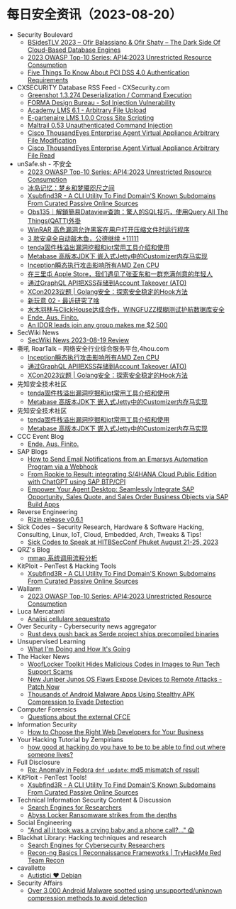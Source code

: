 # 每日安全资讯（2023-08-20）

- Security Boulevard
  - [BSidesTLV 2023 – Ofir Balassiano & Ofir Shaty – The Dark Side Of Cloud-Based Database Engines](https://securityboulevard.com/2023/08/bsidestlv-2023-ofir-balassiano-ofir-shaty-the-dark-side-of-cloud-based-database-engines/)
  - [2023 OWASP Top-10 Series: API4:2023 Unrestricted Resource Consumption](https://securityboulevard.com/2023/08/2023-owasp-top-10-series-api42023-unrestricted-resource-consumption/)
  - [Five Things To Know About PCI DSS 4.0 Authentication Requirements](https://securityboulevard.com/2023/08/five-things-to-know-about-pci-dss-4-0-authentication-requirements/)
- CXSECURITY Database RSS Feed - CXSecurity.com
  - [Greenshot 1.3.274 Deserialization / Command Execution](https://cxsecurity.com/issue/WLB-2023080079)
  - [FORMA Design Bureau - Sql Injection Vulnerability](https://cxsecurity.com/issue/WLB-2023080078)
  - [Academy LMS 6.1 - Arbitrary File Upload](https://cxsecurity.com/issue/WLB-2023080077)
  - [E-partenaire LMS 1.0.0 Cross Site Scripting](https://cxsecurity.com/issue/WLB-2023080076)
  - [Maltrail 0.53 Unauthenticated Command Injection](https://cxsecurity.com/issue/WLB-2023080075)
  - [Cisco ThousandEyes Enterprise Agent Virtual Appliance Arbitrary File Modification](https://cxsecurity.com/issue/WLB-2023080074)
  - [Cisco ThousandEyes Enterprise Agent Virtual Appliance Arbitrary File Read](https://cxsecurity.com/issue/WLB-2023080073)
- unSafe.sh - 不安全
  - [2023 OWASP Top-10 Series: API4:2023 Unrestricted Resource Consumption](https://buaq.net/go-174832.html)
  - [冰岛记忆：梦乡和梦魇咫尺之间](https://buaq.net/go-174831.html)
  - [Xsubfind3R - A CLI Utility To Find Domain'S Known Subdomains From Curated Passive Online Sources](https://buaq.net/go-174833.html)
  - [Obs135｜解鎖簡易Dataview查詢：驚人的SQL技巧，使用Query All The Things(QATT)外掛](https://buaq.net/go-174827.html)
  - [WinRAR 高危漏洞允许黑客在用户打开压缩文件时运行程序](https://buaq.net/go-174834.html)
  - [3 款安卓全自动敲木鱼，公德继续 +11111](https://buaq.net/go-174822.html)
  - [tenda固件栈溢出漏洞挖掘和iot常用工具介绍和使用](https://buaq.net/go-174824.html)
  - [Metabase 高版本JDK下 嵌入式Jetty中的Customizer内存马实现](https://buaq.net/go-174825.html)
  - [Inception瞬态执行攻击影响所有AMD Zen CPU](https://buaq.net/go-174820.html)
  - [在三里屯 Apple Store，我们遇见了张亚东和一群充满创意的年轻人](https://buaq.net/go-174819.html)
  - [通过GraphQL API把XSS存储到Account Takeover (ATO)](https://buaq.net/go-174815.html)
  - [XCon2023议题 | Golang安全：探索安全稳定的Hook方法](https://buaq.net/go-174816.html)
  - [新玩意 02 - 最近研究了啥](https://buaq.net/go-174817.html)
  - [水木羽林与ClickHouse达成合作，WINGFUZZ模糊测试护航数据库安全](https://buaq.net/go-174836.html)
  - [Ende. Aus. Finito.](https://buaq.net/go-174848.html)
  - [An IDOR leads join any group makes me $2,500](https://buaq.net/go-174802.html)
- SecWiki News
  - [SecWiki News 2023-08-19 Review](http://www.sec-wiki.com/?2023-08-19)
- 嘶吼 RoarTalk – 网络安全行业综合服务平台,4hou.com
  - [Inception瞬态执行攻击影响所有AMD Zen CPU](https://www.4hou.com/posts/EXXY)
  - [通过GraphQL API把XSS存储到Account Takeover (ATO)](https://www.4hou.com/posts/m00G)
  - [XCon2023议题 | Golang安全：探索安全稳定的Hook方法](https://www.4hou.com/posts/9ABB)
- 先知安全技术社区
  - [tenda固件栈溢出漏洞挖掘和iot常用工具介绍和使用](https://xz.aliyun.com/t/12793)
  - [Metabase 高版本JDK下 嵌入式Jetty中的Customizer内存马实现](https://xz.aliyun.com/t/12792)
- 先知安全技术社区
  - [tenda固件栈溢出漏洞挖掘和iot常用工具介绍和使用](https://xz.aliyun.com/t/12793)
  - [Metabase 高版本JDK下 嵌入式Jetty中的Customizer内存马实现](https://xz.aliyun.com/t/12792)
- CCC Event Blog
  - [Ende. Aus. Finito.](https://events.ccc.de/2023/08/19/camp23-endeausfinito/)
- SAP Blogs
  - [How to Send Email Notifications from an Emarsys Automation Program via a Webhook](https://blogs.sap.com/2023/08/19/how-to-send-email-notifications-from-an-emarsys-automation-program-via-a-webhook/)
  - [From Rookie to Result: integrating S/4HANA Cloud Public Edition with ChatGPT using SAP BTP/CPI](https://blogs.sap.com/2023/08/19/from-rookie-to-result-integrating-s-4hana-cloud-public-edition-with-chatgpt-using-sap-btp-cpi/)
  - [Empower Your Agent Desktop: Seamlessly Integrate SAP Opportunity, Sales Quote, and Sales Order Business Objects via SAP Build Apps](https://blogs.sap.com/2023/08/19/integrate-sap-functions-like-opportunity-management-sales-quote-creation-and-sales-order-processing-into-the-agent-desktop-via-sap-build-apps/)
- Reverse Engineering
  - [Rizin release v0.6.1](https://www.reddit.com/r/ReverseEngineering/comments/15vqqcv/rizin_release_v061/)
- Sick Codes – Security Research, Hardware & Software Hacking, Consulting, Linux, IoT, Cloud, Embedded, Arch, Tweaks & Tips!
  - [Sick Codes to Speak at HITBSecConf Phuket August 21-25, 2023](https://sick.codes/sick-codes-to-speak-at-hitbsecconf-phuket-august-21-25-2023/)
- QRZ's Blog
  - [mmap 系统调用流程分析](https://5ec.top/post/2023-mmap-1/)
- KitPloit - PenTest & Hacking Tools
  - [Xsubfind3R - A CLI Utility To Find Domain'S Known Subdomains From Curated Passive Online Sources](http://www.kitploit.com/2023/08/xsubfind3r-cli-utility-to-find-domains.html)
- Wallarm
  - [2023 OWASP Top-10 Series: API4:2023 Unrestricted Resource Consumption](https://lab.wallarm.com/api42023-unrestricted-resource-consumption/)
- Luca Mercatanti
  - [Analisi cellulare sequestrato](https://luca-mercatanti.com/analisi-cellulare-sequestrato/?utm_source=rss&utm_medium=rss&utm_campaign=analisi-cellulare-sequestrato)
- Over Security - Cybersecurity news aggregator
  - [Rust devs push back as Serde project ships precompiled binaries](https://www.bleepingcomputer.com/news/security/rust-devs-push-back-as-serde-project-ships-precompiled-binaries/)
- Unsupervised Learning
  - [What I'm Doing and How It's Going](https://danielmiessler.com/p/what-im-doing-how-its-going)
- The Hacker News
  - [WoofLocker Toolkit Hides Malicious Codes in Images to Run Tech Support Scams](https://thehackernews.com/2023/08/wooflocker-toolkit-hides-malicious.html)
  - [New Juniper Junos OS Flaws Expose Devices to Remote Attacks - Patch Now](https://thehackernews.com/2023/08/new-juniper-junos-os-flaws-expose.html)
  - [Thousands of Android Malware Apps Using Stealthy APK Compression to Evade Detection](https://thehackernews.com/2023/08/thousands-of-android-malware-apps-using.html)
- Computer Forensics
  - [Questions about the external CFCE](https://www.reddit.com/r/computerforensics/comments/15vg2e6/questions_about_the_external_cfce/)
- Information Security
  - [How to Choose the Right Web Developers for Your Business](https://www.reddit.com/r/Information_Security/comments/15vbyvk/how_to_choose_the_right_web_developers_for_your/)
- Your Hacking Tutorial by Zempirians
  - [how good at hacking do you have to be to be able to find out where someone lives?](https://www.reddit.com/r/HowToHack/comments/15v4qky/how_good_at_hacking_do_you_have_to_be_to_be_able/)
- Full Disclosure
  - [Re: Anomaly in Fedora `dnf update`: md5 mismatch of result](https://seclists.org/fulldisclosure/2023/Aug/22)
- KitPloit - PenTest Tools!
  - [Xsubfind3R - A CLI Utility To Find Domain'S Known Subdomains From Curated Passive Online Sources](http://www.kitploit.com/2023/08/xsubfind3r-cli-utility-to-find-domains.html)
- Technical Information Security Content & Discussion
  - [Search Engines for Researchers](https://www.reddit.com/r/netsec/comments/15vgq5g/search_engines_for_researchers/)
  - [Abyss Locker Ransomware strikes from the depths](https://www.reddit.com/r/netsec/comments/15v23la/abyss_locker_ransomware_strikes_from_the_depths/)
- Social Engineering
  - ["And all it took was a crying baby and a phone call?..." 😱](https://www.reddit.com/r/SocialEngineering/comments/15vidds/and_all_it_took_was_a_crying_baby_and_a_phone_call/)
- Blackhat Library: Hacking techniques and research
  - [Search Engines for Cybersecurity Researchers](https://www.reddit.com/r/blackhat/comments/15vgz0x/search_engines_for_cybersecurity_researchers/)
  - [Recon-ng Basics | Reconnaissance Frameworks | TryHackMe Red Team Recon](https://www.reddit.com/r/blackhat/comments/15vnw3c/reconng_basics_reconnaissance_frameworks/)
- cavallette
  - [Autistici ❤️ Debian](https://cavallette.noblogs.org/2023/08/9855)
- Security Affairs
  - [Over 3,000 Android Malware spotted using unsupported/unknown compression methods to avoid detection](https://securityaffairs.com/149678/malware/android-malware-using-unsupported-unknown-compression.html)
